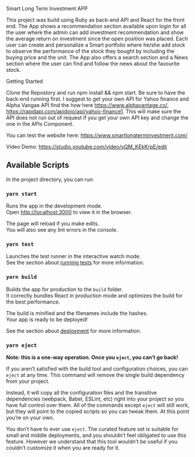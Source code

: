 
Smart Long Term Investment APP

This project was build using Ruby as back-end API and React for the front end. 
The App shows a recommendation section available upon login for all the user where the admin can add investment recommendation and show the average return on investment since the open position was placed.
Each user can create and personalize a Smart portfolio where he/she add stock to observe the performance of the stock they bought by including the buying price and the unit. The App also offers a search section and a News section where the user can find and follow the news about the favourite stock.


Getting Started 

Clone the Repostory and run npm install && npm start. Be sure to have the back-end running first.
I suggest to get your own API for Yahoo finance and  Alpha Vangae API find the how here https://www.alphavantage.co/, https://rapidapi.com/apidojo/api/yahoo-finance1.
This will make sure the API does not run out of request if you get your own API key and change the one in the APIs Component.

You can test the website here: https://www.smartlongterminvestment.com/

Video Demo: https://studio.youtube.com/video/vQM_KEkKrpE/edit



## Available Scripts

In the project directory, you can run:

### `yarn start`

Runs the app in the development mode.<br />
Open [http://localhost:3000](http://localhost:3000) to view it in the browser.

The page will reload if you make edits.<br />
You will also see any lint errors in the console.

### `yarn test`

Launches the test runner in the interactive watch mode.<br />
See the section about [running tests](https://facebook.github.io/create-react-app/docs/running-tests) for more information.

### `yarn build`

Builds the app for production to the `build` folder.<br />
It correctly bundles React in production mode and optimizes the build for the best performance.

The build is minified and the filenames include the hashes.<br />
Your app is ready to be deployed!

See the section about [deployment](https://facebook.github.io/create-react-app/docs/deployment) for more information.

### `yarn eject`

**Note: this is a one-way operation. Once you `eject`, you can’t go back!**

If you aren’t satisfied with the build tool and configuration choices, you can `eject` at any time. This command will remove the single build dependency from your project.

Instead, it will copy all the configuration files and the transitive dependencies (webpack, Babel, ESLint, etc) right into your project so you have full control over them. All of the commands except `eject` will still work, but they will point to the copied scripts so you can tweak them. At this point you’re on your own.

You don’t have to ever use `eject`. The curated feature set is suitable for small and middle deployments, and you shouldn’t feel obligated to use this feature. However we understand that this tool wouldn’t be useful if you couldn’t customize it when you are ready for it.

